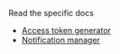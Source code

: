 Read the specific docs
- [Access token generator](./packages/access-token/README.md)
- [Notification manager](./packages/manageNotification/README.md)